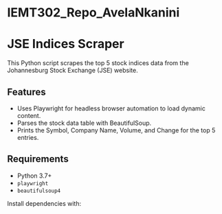 # IEMT302_Repo_AvelaNkanini
# JSE Indices Scraper

This Python script scrapes the top 5 stock indices data from the Johannesburg Stock Exchange (JSE) website.

## Features

- Uses Playwright for headless browser automation to load dynamic content.
- Parses the stock data table with BeautifulSoup.
- Prints the Symbol, Company Name, Volume, and Change for the top 5 entries.

## Requirements

- Python 3.7+
- `playwright`
- `beautifulsoup4`

Install dependencies with:
